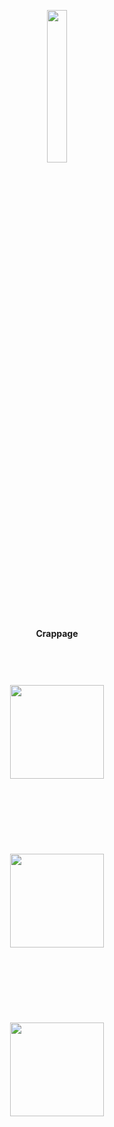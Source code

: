 <p align="center">
  <img width="25%" src="https://cdn.discordapp.com/avatars/696245520129196063/86c414c669e503c8843fcbe02c95cd8d.png?size=4096" />
</p>

<p align="center">
  <b>Crappage</b>
</p>

<p align="center">
<a href="#about"><img width="150px" style="padding: 60 60px;" src="https://cdn.discordapp.com/attachments/851667861982019595/905056927397077053/preferences-system-users.png"></a>
<a href="#previews"><img width="150px" style="padding: 60 60px;" src="https://cdn.discordapp.com/attachments/851667861982019595/905056926105210910/image-x-generic.png"></a>
<a href="#setup"><img width="150px" style="padding: 60 60px;" src="https://cdn.discordapp.com/attachments/851667861982019595/905056928110116874/preferences-system-windows.png"></a>
</p>
